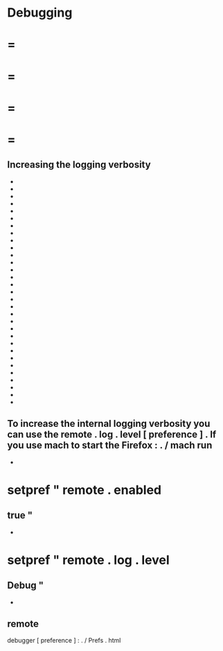 Debugging
=
=
=
=
=
=
=
=
=
Increasing
the
logging
verbosity
-
-
-
-
-
-
-
-
-
-
-
-
-
-
-
-
-
-
-
-
-
-
-
-
-
-
-
-
-
-
-
-
To
increase
the
internal
logging
verbosity
you
can
use
the
remote
.
log
.
level
[
preference
]
.
If
you
use
mach
to
start
the
Firefox
:
.
/
mach
run
-
-
setpref
"
remote
.
enabled
=
true
"
-
-
setpref
"
remote
.
log
.
level
=
Debug
"
-
-
remote
-
debugger
[
preference
]
:
.
/
Prefs
.
html
